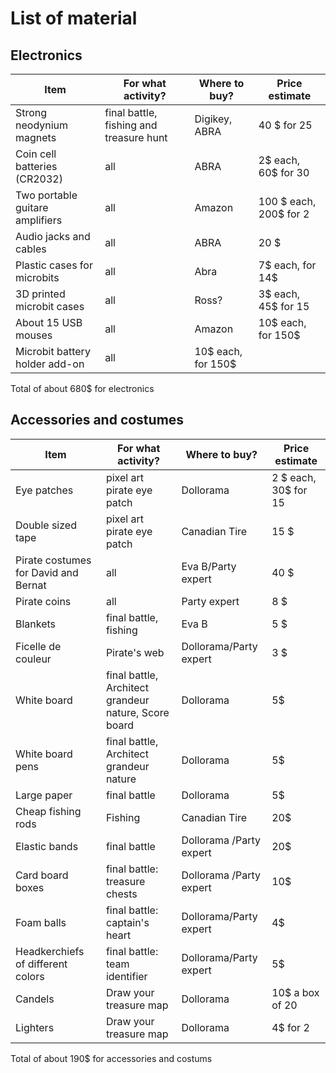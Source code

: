 # List of material

## Electronics

|Item                 |                For what activity? | Where to buy?      | Price estimate |
| ------------------------ | --------------------------------- | --------------------------------- | ---|
|Strong neodynium magnets | final battle, fishing and treasure hunt | Digikey, ABRA | 40 $ for 25|
|Coin cell batteries (CR2032) | all | ABRA | 2$ each, 60$ for 30 |
|Two portable guitare amplifiers | all | Amazon | 100 $ each, 200$ for 2|
|Audio jacks and cables | all  | ABRA | 20 $|
|Plastic cases for microbits | all | Abra | 7$ each, for 14$ |
| 3D printed microbit cases | all | Ross? | 3$ each, 45$ for 15|
| About 15 USB mouses | all | Amazon | 10$ each, for 150$|
| Microbit battery holder add-on | all | 10$ each, for 150$|

Total of about 680$ for electronics

## Accessories and costumes

|Item                 |                For what activity? | Where to buy?      | Price estimate |
| ------------------------ | --------------------------------- | --------------------------------- | ---|
|Eye patches | pixel art pirate eye patch | Dollorama | 2 $ each, 30$ for 15 |
| Double sized tape | pixel art pirate eye patch | Canadian Tire | 15 $ |
|Pirate costumes for David and Bernat | all | Eva B/Party expert| 40 $|
|Pirate coins| all| Party expert| 8 $|
|Blankets | final battle, fishing | Eva B| 5 $|
| Ficelle de couleur | Pirate's web | Dollorama/Party expert | 3 $|
| White board | final battle, Architect grandeur nature, Score board | Dollorama | 5$|
| White board pens | final battle, Architect grandeur nature | Dollorama | 5$|
| Large paper | final battle | Dollorama | 5$|
| Cheap fishing rods | Fishing | Canadian Tire | 20$ | 
| Elastic bands | final battle | Dollorama /Party expert| 20$ |
|Card board boxes | final battle: treasure chests | Dollorama /Party expert| 10$ |
|Foam balls | final battle: captain's heart | Dollorama/Party expert | 4$ |
| Headkerchiefs of different colors | final battle: team identifier | Dollorama/Party expert | 5$ |
| Candels | Draw your treasure map| Dollorama | 10$ a box of 20|
|Lighters | Draw your treasure map| Dollorama | 4$ for 2|

Total of about 190$ for accessories and costums


